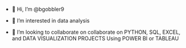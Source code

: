 - 👋 Hi, I’m @bgobbler9
- 👀 I’m interested in data analysis

- 💞️ I’m looking to collaborate on collaborate on PYTHON, SQL, EXCEL, and DATA VISUALIZATION PROJECTS Using POWER BI or TABLEAU
  

<!---
bgobbler9/bgobbler9 is a ✨ special ✨ repository because its `README.md` (this file) appears on your GitHub profile.
You can click the Preview link to take a look at your changes.
--->
